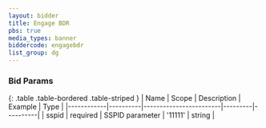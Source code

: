 ```yaml
---
layout: bidder
title: Engage BDR
pbs: true
media_types: banner
biddercode: engagebdr
list_group: dg
---
```


### Bid Params

{: .table .table-bordered .table-striped }
| Name       | Scope    | Description            | Example | Type     |
|------------|----------|------------------------|---------|----------|
| sspid | required | SSPID parameter | '11111' | string |
